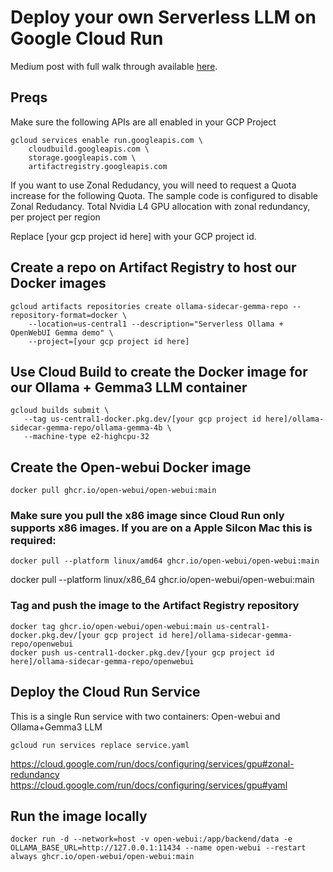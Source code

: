 # Deploy your own Serverless LLM on Google Cloud Run
Medium post with full walk through available [here](https://georgemao.medium.com/cloud-run-gpu-serverless-llms-d569ffc4af50).

## Preqs
Make sure the following APIs are all enabled in your GCP Project

```
gcloud services enable run.googleapis.com \
    cloudbuild.googleapis.com \
    storage.googleapis.com \
    artifactregistry.googleapis.com
```

If you want to use Zonal Redudancy, you will need to request a Quota increase for the following Quota. The sample code is configured to disable Zonal Redudancy.
Total Nvidia L4 GPU allocation with zonal redundancy, per project per region

Replace [your gcp project id here] with your GCP project id.

## Create a repo on Artifact Registry to host our Docker images

```
gcloud artifacts repositories create ollama-sidecar-gemma-repo --repository-format=docker \
    --location=us-central1 --description="Serverless Ollama + OpenWebUI Gemma demo" \
    --project=[your gcp project id here]
```

## Use Cloud Build to create the Docker image for our Ollama + Gemma3 LLM container
```
gcloud builds submit \
   --tag us-central1-docker.pkg.dev/[your gcp project id here]/ollama-sidecar-gemma-repo/ollama-gemma-4b \
   --machine-type e2-highcpu-32
```

## Create the Open-webui Docker image

```
docker pull ghcr.io/open-webui/open-webui:main
```

### Make sure you pull the x86 image since Cloud Run only supports x86 images. If you are on a Apple Silcon Mac this is required:

```
docker pull --platform linux/amd64 ghcr.io/open-webui/open-webui:main
```

docker pull --platform linux/x86_64 ghcr.io/open-webui/open-webui:main

### Tag and push the image to the Artifact Registry repository

```
docker tag ghcr.io/open-webui/open-webui:main us-central1-docker.pkg.dev/[your gcp project id here]/ollama-sidecar-gemma-repo/openwebui
docker push us-central1-docker.pkg.dev/[your gcp project id here]/ollama-sidecar-gemma-repo/openwebui
```

## Deploy the Cloud Run Service
This is a single Run service with two containers: Open-webui and Ollama+Gemma3 LLM

```
gcloud run services replace service.yaml
```

https://cloud.google.com/run/docs/configuring/services/gpu#zonal-redundancy
https://cloud.google.com/run/docs/configuring/services/gpu#yaml

## Run the image locally
```
docker run -d --network=host -v open-webui:/app/backend/data -e OLLAMA_BASE_URL=http://127.0.0.1:11434 --name open-webui --restart always ghcr.io/open-webui/open-webui:main
```